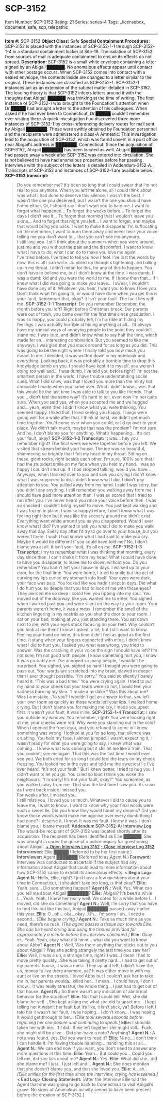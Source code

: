 # SCP-3152
Item Number: SCP-3152
Rating: 21
Series: series-4
Tags: _licensebox, document, safe, scp, telepathic

---

**Item #:** SCP-3152
**Object Class:** Safe
**Special Containment Procedures:** SCP-3152 is placed with the instances of SCP-3152-1-1 through SCP-3152-1-4 in a standard containment locker at Site-19. The isolation of SCP-3152 from sources of mail is adequate containment to ensure its effects do not spread.
**Description:** SCP-3152 is a small white envelope containing a letter signed by an Abigail ██████. No anomalous effects appear until contact with other postage occurs. When SCP-3152 comes into contact with a sealed envelope, the contents inside are changed to a letter similar to the original. These instances are classified as SCP-3152-1. SCP-3152-1 instances act as an extension of the subject matter detailed in SCP-3152. The leading theory is that SCP-3152 infects letters around it with the thoughts that Abigail ██████ was thinking at the time of writing.
The first instance of SCP-3152-1 was brought to the Foundation's attention when Dr.█████ had brought a letter to the attention of his colleagues. When asked if he had ever been to Connecticut, Dr.█████ couldn’t remember ever visiting there. A quick investigation had discovered three more instances of SCP-3152-1 by cross-referencing delivery routes for mail sent by Abigail ███████. These were swiftly obtained by Foundation personnel and the recipients were administered a class-A Amnestic. This investigation lead to the acquisition of SCP-3152, which was found unsent in a post office near Abigail's address in ███████, Connecticut.
Since the acquisition of SCP-3152, Abigail ███████ has been located as well. Abigail ███████ had passed away a week after SCP-3152 was entered into circulation. She is not believed to have had anomalous properties before her passing. Interviews with the subject of the letters is detailed in Addendum-3152-A.
Transcripts of SCP-3152 and instances of SCP-3152-1 are available below:
**SCP-3152 transcript:**
> Do you remember me? It’s been so long that I could swear that I’m not real to you anymore. When you left me alone, all I could think about was what I had done to deserve this silence. I wasn’t the best. I wasn’t the one you deserved, but I wasn’t the one you should have hated either. Or, I should say I don’t want you to hate me. I want to forget what happened…
> To forget the weeks before…
> To forget the days I didn’t see it…
> To forget that morning that I wouldn’t leave you alone…
> And to forget that night you left…
> I want to forget, and maybe that would bring you back.
> I want to make it disappear. I’m suffocating on the memories, I want to burn them away and never hear your voice telling me you don’t want to… that you can’t see me anymore.  
>  I still love you. I still think about the summers when you were around, just me and you without the pain and the discomfort. I want to know what I have to do, what I can do to make you love me again.  
>  I’ve tried before. I’ve tried to tell you how I feel. I’ve lost the words by now, this is all I can write. Jumbled up thoughts tightening and balling up in my throat. I didn’t mean for this, for any of this to happen. You don’t have to believe me, but I didn’t know at the time. I was dumb, I was a dumb kid and you were the world to me. If I knew then that… If I knew what I did was going to make you leave… I swear, I wouldn’t have done any of it.
> Whatever you hear, I want you to know I love you. Don’t think what I’m going to, or would have done when you get this is your fault.
> Remember that, okay? It isn’t your fault. The fault lies with me.
**SCP-3152-1-1 Transcript:**
> Do you remember December, the month before you left? Right before Christmas break. Our parents were out of town, you came over for the first time since graduation. I was so happy, you could probably tell, I’m horrible at hiding my feelings. I was actually horrible at hiding anything at all… I’d always have my special ways of annoying people to the point they couldn’t stand me. I was loud, and didn’t know what to say half the time, which made for an… interesting combination. But you seemed to like me anyways. I was glad that you stuck around for as long as you did.
> This was going to be the night where I finally told you how much you meant to me. I decided, it was written down in my notebook and everything. Looking back, it was probably a horrible time to drop this knowledge bomb on you. I should have kept it to myself, you weren’t doing too well and… I was dumb. I’ve told you before right? I’m not the smartest person in the world, I have trouble understanding social cues.
> What I did know, was that I loved you more than the minty hot chocolate I made when you came over. What I didn’t know… was that this would be the last time I was able to talk to you like friends. That you… didn’t feel the same way? It’s hard to tell, even now I’m not quite sure. When you said yes, when you accepted me and we hugged and… yeah, even then I didn’t know what you were thinking. You seemed happy. I liked that, I liked seeing you happy.
> Things were going well for a while after that. I think at least, we didn’t get much time together. You’d come over when you could, or I’d go over to your place. We didn’t talk much, maybe that was the problem? I’m not sure.
> And no, I don’t blame you for anything. What’s happening… It’s not your fault, okay?
**SCP-3152-1-2 Transcript:**
> It was… hey you remember right? The final week we were together before you left. We visited that stream behind your house. The ice was so beautiful, shimmering so brightly that I felt my heart in my throat. Sitting on these, giant rocks, right beside each other. I’m sure, 100% sure that I had the stupidest smile on my face when you held my hand. I was so happy I couldn’t shut up. If I had stopped talking, would you have…
> Anyways, when I looked over to you and saw you crying I didn’t know what I was supposed to do. I didn’t know what I did, I didn’t pay attention to you. You pulled away from my hand. I said I was sorry, but you didn’t say anything. I still remember you walking away from me. I should have paid more attention then.
> I was so scared that I tried to run after you. I’ve never heard you raise your voice before then. I was so shocked I couldn’t bring myself to move. You just kept walking and I was frozen in place. I was so happy before, I don’t know what I was feeling right then but it was like the scenery around me didn’t exist. Everything went white around you as you disappeared.
> Would I ever know what I did? I’ve wanted to ask you what I did to make you walk away that day. Every day after I’d try to go over to your house, but you weren’t there. I wish I had known what I had said to make you cry. Maybe it would be different if you could have told me?
> No, I don’t blame you at all. It isn’t your fault, It’s all on me.
**SCP-3152-1-3 Transcript:**
> I try to remember what I was thinking that morning, every day since then. I can’t shake it from my head. What I could have done to have you disappear, to leave me to drown without you. Do you remember? You hadn’t left your house in days. I walked up to your door, for the final time. You were home, I tried to smile but the act of curving my lips curled my stomach into itself. Your eyes were dark, your face was pale. You looked like you hadn’t slept in days. Did what I do hurt you so deeply that you had to look at me with those eyes? They pierced me so deep I could feel you ripping into my soul.
> You moved out of the doorway, like you wanted me to enter. You sighed when I walked past you and were silent on the way to your room. Your parents weren’t home, it was a mess. I remember the smell of the kitchen lingering in my nostrils as you shut the door to your room. I sat on your bed, looking at you, just standing there. You sat down next to me, with your eyes stuck focusing on your feet. Why couldn’t you look at me then? I know I asked, a lot, but I still want to know.
> Feeling your hand on mine, this time didn’t feel as good as the first time. It stung when your fingers connected with mine. I didn’t know what I did to hurt you. I asked you what was wrong, you tried to answer. Was the cracking in your voice the sign I should have left? I’m not sure, I’m not good with people. I know something hurt you, I know it was probably me. I’ve annoyed so many people, I wouldn’t be surprised. You sighed, you sighed so hard I thought you were going to pass out.
> Your words are scratched into my brain, clawed in deeper than I ever thought possible.
> “I’m sorry.” You said so silently I barely heard it.
> “This was a bad time.” You were crying again. I tried to put my hand to your cheek but your tears were so hot, I could feel your sadness burning my skin.
> “I made a mistake.” Was this about me? Was I a mistake…To you? I wouldn’t get an answer to that, you left your own room as quickly as those words left your lips. I walked home crying.
> But I don’t blame you for making me cry, I made you upset first.
> It wasn’t your fault, It was mine.
**SCP-3152-1-4 Transcript:**
> I saw you outside my window. You remember, right? You were looking right at me, your cheeks were red. Why were you standing out in the cold? When I opened the front door, and you refused to come in I knew something was wrong. I looked at you for so long, that silence was crushing.
> You held my face, I almost jumped. I wasn’t expecting it, I wasn’t ready for what you were going to say. I knew what was coming… I knew what was coming but it still hit me like a train. That you couldn’t see me again. That this was the last time I would ever see you.
> We both cried for so long I could feel the tears on my cheek freezing. You looked me in the eyes and told me the sweetest lie I’ve ever heard. “It’s not your fault.” But I knew better. I tried to hug you, I didn’t want to let you go. You cried so loud I think you woke the neighbours. “I’m sorry! It’s not your fault, okay?” You screamed, as you walked away from me. That was the last time I saw you.
> As soon as I went back inside I missed you.  
>  For weeks after, I missed you.  
>  I still miss you, I loved you so much. Whatever I did to cause you to leave me, I want to know.. I want to know why your final words were such a sweet lie. Did you know they would haunt my dreams? Did you know those words would make me agonise over every dumb thing I had done? I deserve it, I know.
> It was my fault, I know it was. I don’t blame you, I blame myself.
**Addendum SCP-3152-A: Interview Log**  
The would-be recipient of SCP-3152 was located shortly after its acquisition. The recipient has been identified as Ellie ██████. She was brought in under the guise of a police inquiry for questioning about Abigail.
[\+ Open Interview Log 3152](javascript:;)
[\- Close Interview Log 3152](javascript:;)
> **Interviewed:** Ellie █████ (Referred to by her first name.)
> **Interviewer:** Agent ███████ (Referred to as Agent N.)
> **Foreword:** Interview was conducted to ascertain if the subject had any information about Abigail that could lead to more information about how SCP-3152 came to exhibit its anomalous effects.
> **< Begin Log>**
> **Agent N.:** Hello, Ellie, right? I just have a few questions about your time in Connecticut, It shouldn’t take too long, is that okay?
> **Ellie:** Yeah, sure… Did something happen?
> **Agent N.:** Well, Yes. What can you tell me about Abigail ███████?
> **Ellie:** Abigail? It’s been a while I… Yeah. Yeah, I knew her really well. We dated for a while before I… I moved, did she do something?
> **Agent N.:** Well, I’m sorry that you have to find this out like this but, Abigail ███████ passed away earlier this year.
> **Ellie:** O…oh… oka…okay…Uh… I’m sorry I uh…I need a second…
> _[Ellie begins crying.]_
> **Agent N.:** Take as much time as you need, there’s no rush.
> _[The agent passes a tissue box towards Ellie. She can be heard crying and using the tissues provided for approximately a minute before the interview continued.]_
> **Ellie:** Okay er…Yeah. Yeah, okay what did hmm… what did you want to know about Abby?
> **Agent N.:** Well, Was there anything that sticks out to you about Abigail? Was she acting strangely the last time you saw her?
> **Ellie:** Well, It was a uh, a strange time, right? I was…I mean I had to move pretty quickly…She was taking it pretty hard… I had to get out of my parents’ house, it was a mess. They up and left, I didn’t have the, uh, money to live there anymore, ya? It was either move in with my aunt or live on the streets. I loved Abby but I couldn’t ask her to take me in, her parents woulda…killed her… I mean… I could have, I don’t know… It was really stressful, the whole thing… I just had to get out of that house.
> **Agent N.:** So there wasn’t any indication of abnormal behavior for the situation?
> **Ellie:** Not that I could tell. Well, she did blame herself… She kept asking me what she did to upset me… I kept telling her it wasn’t her fault but It’s like, it isn’t stick, ya? Before I left I told her it wasn’t her fault, I was hoping… I don’t know… I was hoping it would get through to her…
> _[Ellie took several seconds before regaining her composure and continuing to speak.]_
> **Ellie:** I shoulda taken her with me…If I did…If we left together she might still… Fuck, she might still be alive… Did she leave a note? Anything?
> **Agent N.:** A note was found, yes. Did you want to read it?
> **Ellie:** N-no…I don’t think I can handle it. I’m having trouble handling… handling this at all…
> **Agent N.:** We can end now if you want, you don’t need to answer any more questions at this time.
> **Ellie:** Yeah… But could you… Could you tell me, did she talk about me?
> **Agent N.:** Yes.
> **Ellie:** What did she…did she blame me? I just…I just left and…
> **Agent N.:** She does mention that she doesn’t blame you, and that she loved you.
> **Ellie:** A…ah…
> _[Ellie smiles for the first time since the interview, crying has lessened.]_
> **< End Log>**
> **Closing Statement:** [After the Interview Ellie told the Agent that she was going to go back to Connecticut to visit Abigail’s grave. No signs of Anomalous activity seems to have been present before the creation of SCP-3152.]